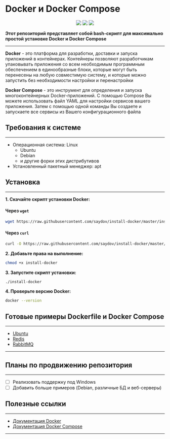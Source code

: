 # Docker и Docker Compose

<div align="center">
  <img src="https://img.shields.io/badge/Docker-19.03.13-blue?style=flat" />
  <img src="https://img.shields.io/badge/Docker%20Compose-1.27.4-blue?style=flat" />
  <img src="https://img.shields.io/badge/license-MIT-blue?style=flat" />
</div>

**Этот репозиторий представляет собой bash-скрипт для максимально простой установке Docker и Docker Compose**

--- 

**Docker** - это платформа для разработки, доставки и запуска приложений в контейнерах. Контейнеры позволяют
разработчикам упаковывать приложения со всем необходимым программным обеспечением в единообразные блоки, которые могут
быть перенесены на любую совместимую систему, и которые можно запустить без необходимости настройки и перенастройки

**Docker Compose** - это инструмент для определения и запуска многоконтейнерных Docker-приложений. С помощью Compose Вы
можете использовать файл YAML для настройки сервисов вашего приложения. Затем с помощью одной команды Вы создаете и
запускаете все сервисы из Вашего конфигурационного файла

## Требования к системе

--- 

- Операционная система: Linux
    * Ubuntu
    * Debian
    * и другие форки этих дистрибутивов
- Установленный пакетный менеджер: apt

## Установка

---

**1. Скачайте скрипт установки Docker:**

#### Через `wget`

```sh
wget https://raw.githubusercontent.com/saydov/install-docker/master/install-docker
```

#### Через `curl`

```sh
curl -O https://raw.githubusercontent.com/saydov/install-docker/master/install-docker
```

**2. Добавьте права на выполнение:**

```sh
chmod +x install-docker
```

**3. Запустите скрипт установки:**

```sh
./install-docker
```

**4. Проверьте версию Docker:**

```sh
docker --version
```

## Готовые примеры Dockerfile и Docker Compose

---

- [Ubuntu](https://github.com/saydov/install-docker/tree/master/examples/ubuntu)
- [Redis](https://github.com/saydov/install-docker/tree/master/examples/redis)
- [RabbitMQ](https://github.com/saydov/install-docker/tree/master/examples/rabbitmq)

---

## Планы по продвижению репозитория

---

- [ ] Реализовать поддержку под Windows
- [ ] Добавить больше примеров (Debian, различные БД и веб-серверы)

## Полезные ссылки

---

- [Документация Docker](https://docs.docker.com)
- [Документация Docker Compose](https://docs.docker.com/compose/)

---